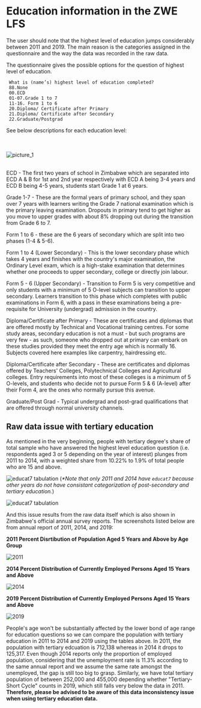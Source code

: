 # Education information in the ZWE LFS

The user should note that the highest level of education jumps considerably between 2011 and 2019. The main reason is the categories assigned in the questionnaire and the way the data was recorded in the raw data. 

The questionnaire gives the possible options for the question of highest level of education.

```
 What is (name’s) highest level of education completed? 
 88.None
 00.ECD
 01-07.Grade 1 to 7
 11-16. Form 1 to 6
 20.Diploma/ Certificate after Primary
 21.Diploma/ Certificate after Secondary
 22.Graduate/Postgrad
 ```

See below descriptions for each education level: 

<br></br>
![picture_1](utilities/picture_1.png)
<br></br>

ECD - The first two years of school in Zimbabwe which  are separated into ECD A & B for 1st and 2nd  year respectively with ECD A being 3-4 years and ECD B being 4-5 years, students start Grade 1 at 6 years.

Grade 1-7 - These are the formal years of primary school, and they span over 7 years with learners writing the Grade 7 national examination which is the primary leaving examination. Dropouts in primary tend to get higher as you move to upper grades with about 8% dropping out during the transition from Grade 6 to 7.

Form 1  to 6 - these are the 6 years of secondary which are split into two phases (1-4 & 5-6). 

Form 1 to 4 (Lower Secondary) - This is the lower secondary phase which takes 4 years and finishes with the country's major examination, the Ordinary Level exam, which is a high-stake examination that determines whether one proceeds to upper secondary, college or directly join labour. 

Form 5 - 6 (Upper Secondary) - Transition to Form 5 is very competitive and only students with a minimum of 5 O-level subjects can transition to upper secondary. Learners transition to this phase which completes with public examinations in Form 6, with a pass in these examinations being a pre-requisite for University (undergrad) admission in the country. 

Diploma/Certificate after Primary - These are certificates and diplomas that are offered mostly by Technical and Vocational training centres. For some study areas, secondary education is not a must - but such programs are very few - as such, someone who dropped out at primary can embark on these studies provided they meet the entry age which is normally 16. Subjects covered here examples like carpentry, hairdressing etc. 

Diploma/Certificate after Secondary - These are certificates and diplomas offered by Teachers' Colleges, Polytechnical Colleges and Agricultural colleges. Entry requirements into most of these colleges is a minimum of 5 O-levels, and students who decide not to pursue Form 5 & 6 (A-level) after their Form 4, are the ones who normally pursue this avenue.

Graduate/Post Grad - Typical undergrad and post-grad qualifications that are offered through normal university channels. 

## Raw data issue with tertiary education

As mentioned in the very beginning, people with tertiary degree's share of total sample who have answered the highest level education question (i.e. respondents aged 3 or 5 depending on the year of interest) plunges from 2011 to 2014, with a weighted share from 10.22% to 1.9% of total people who are 15 and above. 

![educat7 tabulation](utilities/tertiary_tabulation_combined.png)
(_*Note that only 2011 and 2014 have `educat7` because other years do not have consistant categorization of post-secondary and tertiary education._)

![educat7 tabulation](utilities/ZWE_educat7.png)

And this issue results from the raw data itself which is also shown in Zimbabwe's official annual survey reports. 
The screenshots listed below are from annual report of 2011, 2014, and 2019: 

**2011 Percent Disrtibution of Population Aged 5 Years and Above by Age Group**

![2011](utilities/2011_aged_5_and_above_highest_education.png)

**2014 Percent Distribution of Currently Employed Persons Aged 15 Years and Above**

![2014](utilities/2014_aged_15_and_above_employed_highest_education.png)

**2019 Percent Distribution of Currently Employed Persons Aged 15 Years and Above**

![2019](utilities/2019_aged_3_and_above_highest_education.png)

People's age won't be substantially affected by the lower bond of age range for education questions so we can compare the population with tertiary education in 2011 to 2014 and 2019 using the tables above. In 2011, the population with tertiary edcuation is 712,138 whereas in 2014 it drops to 125,317. Even though 2014 reports only the proportion of employed population, considering that the unemployment rate is 11.3% according to the same annual report and we assume the same rate amongst the unemployed, the gap is still too big to grasp. Similarly, we have total tertiary population of between 252,000 and 455,000 depending whether "Tertiary-Short Cycle" counts in 2019, which still falls very below the data in 2011. **Therefore, please be advised to be aware of this data inconsistency issue when using tertiary education data.**  

